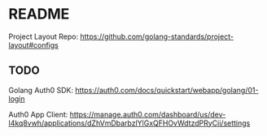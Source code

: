 # README 

Project Layout Repo: https://github.com/golang-standards/project-layout#configs

## TODO 

Golang Auth0 SDK: https://auth0.com/docs/quickstart/webapp/golang/01-login

Auth0 App Client: https://manage.auth0.com/dashboard/us/dev-l4kq8vwh/applications/dZhVmDbarbzlYlGxQFHOvWdtzdPRyCii/settings

